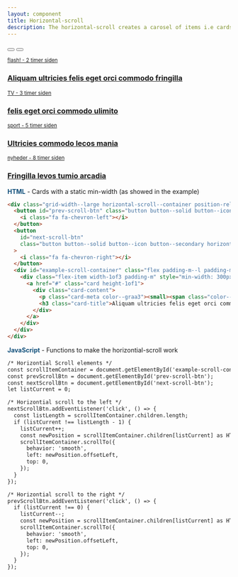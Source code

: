 ```yaml
---
layout: component
title: Horizontal-scroll
description: The horizontal-scroll creates a carosel of items i.e cards that can be scrolled horizontally left and right.
---
```


<div class="grid-width--large horizontal-scroll--container position-relative">
  <button id="prev-scroll-btn" class="button button--solid button--icon button--secondary horizontal-scroll--nav">
    <i class="fa fa-chevron-left"></i>
  </button>
  <button
    id="next-scroll-btn"
    class="button button--solid button--icon button--secondary horizontal-scroll--nav horizontal-scroll--nav-next"
  >
    <i class="fa fa-chevron-right"></i>
  </button>
  <div class="flex padding-m--l padding-m--r horizontal-scroll--scroll-container">
    <div class="flex-item width-1of3 padding-m" style="min-width: 300px;">
      <a href="#" class="card height-1of1">
        <div class="card-content">
          <p class="card-meta color--graa3"><small><span class="color--flash">flash!</span> - 2 timer siden</small></p>
          <h3 class="card-title">Aliquam ultricies felis eget orci commodo fringilla</h3>
        </div>
      </a>
    </div>
    <div class="flex-item width-1of3 padding-m" style="min-width: 300px;">
      <a href="#" class="card height-1of1">
        <div class="card-content">
          <p class="card-meta color--graa3"><small><span class="color--tv">TV</span> - 3 timer siden</small></p>
          <h3 class="card-title">felis eget orci commodo ulimito</h3>
        </div>
      </a>
    </div>
    <div class="flex-item width-1of3 padding-m" style="min-width: 300px;">
      <a href="#" class="card height-1of1">
        <div class="card-content">
          <p class="card-meta color--graa3"><small><span class="color--sport">sport</span> - 5 timer siden</small></p>
          <h3 class="card-title">Ultricies commodo lecos mania</h3>
        </div>
      </a>
    </div>
    <div class="flex-item width-1of3 padding-m" style="min-width: 300px;">
      <a href="#" class="card height-1of1">
        <div class="card-content">
          <p class="card-meta color--graa3"><small><span class="color--flash">nyheder</span> - 8 timer siden</small></p>
          <h3 class="card-title">Fringilla levos tumio arcadia</h3>
        </div>
      </a>
    </div>
  </div>
</div>

<span style="color:#12507b;font-weight: bolder">HTML</span> - Cards with a static min-width (as showed in the example)
```html
<div class="grid-width--large horizontal-scroll--container position-relative">
  <button id="prev-scroll-btn" class="button button--solid button--icon button--secondary horizontal-scroll--nav">
    <i class="fa fa-chevron-left"></i>
  </button>
  <button
    id="next-scroll-btn"
    class="button button--solid button--icon button--secondary horizontal-scroll--nav horizontal-scroll--nav-next"
  >
    <i class="fa fa-chevron-right"></i>
  </button>
  <div id="example-scroll-container" class="flex padding-m--l padding-m--r horizontal-scroll--scroll-container">
    <div class="flex-item width-1of3 padding-m" style="min-width: 300px;">
      <a href="#" class="card height-1of1">
        <div class="card-content">
          <p class="card-meta color--graa3"><small><span class="color--flash">flash!</span> - 2 timer siden</small></p>
          <h3 class="card-title">Aliquam ultricies felis eget orci commodo fringilla</h3>
        </div>
      </a>
    </div>
  </div>
</div>
```

<span style="color:#12507b;font-weight: bolder">JavaScript</span> - Functions to make the horizontial-scroll work
```html
/* Horizontial Scroll elements */
const scrollItemContainer = document.getElementById('example-scroll-container') as HTMLDivElement;
const prevScrollBtn = document.getElementById('prev-scroll-btn');
const nextScrollBtn = document.getElementById('next-scroll-btn');
let listCurrent = 0;

/* Horizontial scroll to the left */
nextScrollBtn.addEventListener('click', () => {
  const listLength = scrollItemContainer.children.length;
  if (listCurrent !== listLength - 1) {
    listCurrent++;
    const newPosition = scrollItemContainer.children[listCurrent] as HTMLDivElement;
    scrollItemContainer.scrollTo({
      behavior: 'smooth',
      left: newPosition.offsetLeft,
      top: 0,
    });
  }
});

/* Horizontial scroll to the right */
prevScrollBtn.addEventListener('click', () => {
  if (listCurrent !== 0) {
    listCurrent--;
    const newPosition = scrollItemContainer.children[listCurrent] as HTMLDivElement;
    scrollItemContainer.scrollTo({
      behavior: 'smooth',
      left: newPosition.offsetLeft,
      top: 0,
    });
  }
});
```
